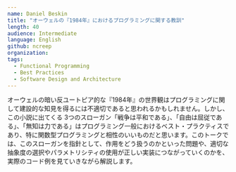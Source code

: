```yaml
---
name: Daniel Beskin
title: "オーウェルの『1984年』におけるプログラミングに関する教訓"
length: 40
audience: Intermediate
language: English
github: ncreep
organization:
tags:
  - Functional Programming
  - Best Practices
  - Software Design and Architecture
---
```

オーウェルの暗い反ユートピア的な『1984年』の世界観はプログラミングに関して建設的な知見を得るには不適切であると思われるかもしれません。しかし、この小説に出てくる 3つのスローガン「戦争は平和である」、「自由は屈従である」、「無知は力である」はプログラミング一般におけるベスト・プラクティスであり、特に関数型プログラミングと相性のいいものだと思います。このトークでは、このスローガンを指針として、作用をどう扱うのかといった問題や、適切な抽象度の選択やパラメトリシティの使用が正しい実装につながっていくのかを、実際のコード例を見ていきながら解説します。
